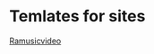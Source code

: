 # Temlates for sites


[Ramusicvideo]( https://grant-inna.github.io/Sites_Templates/ramusicvideo/production/)
